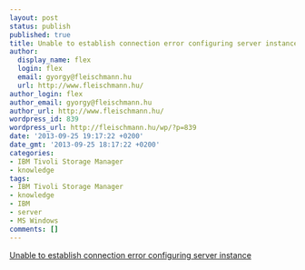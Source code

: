 ```yaml
---
layout: post
status: publish
published: true
title: Unable to establish connection error configuring server instance
author:
  display_name: flex
  login: flex
  email: gyorgy@fleischmann.hu
  url: http://www.fleischmann.hu/
author_login: flex
author_email: gyorgy@fleischmann.hu
author_url: http://www.fleischmann.hu/
wordpress_id: 839
wordpress_url: http://fleischmann.hu/wp/?p=839
date: '2013-09-25 19:17:22 +0200'
date_gmt: '2013-09-25 18:17:22 +0200'
categories:
- IBM Tivoli Storage Manager
- knowledge
tags:
- IBM Tivoli Storage Manager
- knowledge
- IBM
- server
- MS Windows
comments: []
---
```

<p><a href="http://www-01.ibm.com/support/docview.wss?uid=swg21417773">Unable to establish connection error configuring server instance</a></p>
